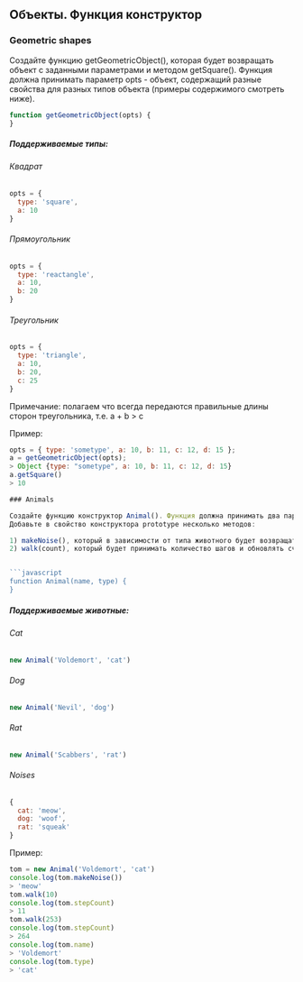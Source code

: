 ## Объекты. Функция конструктор

### Geometric shapes

Создайте функцию getGeometricObject(), которая будет возвращать объект с заданными параметрами и методом getSquare(). Функция должна принимать параметр opts - объект, содержащий разные свойства для разных типов объекта (примеры содержимого смотреть ниже).


```javascript
function getGeometricObject(opts) {
}
```

##### Поддерживаемые типы:

###### Квадрат
```javascript
opts = {
  type: 'square',
  a: 10
}
```

###### Прямоугольник
```javascript
opts = {
  type: 'reactangle',
  a: 10,
  b: 20
}
```

###### Треугольник
```javascript
opts = {
  type: 'triangle',
  a: 10,
  b: 20,
  c: 25
}
```
Примечание: полагаем что всегда передаются правильные длины сторон треугольника, т.е. a + b > c

Пример:
```javascript
opts = { type: 'sometype', a: 10, b: 11, c: 12, d: 15 };
a = getGeometricObject(opts);
> Object {type: "sometype", a: 10, b: 11, c: 12, d: 15}
a.getSquare()
> 10

### Animals

Создайте функцию конструктор Animal(). Функция должна принимать два параметра name и type. У создаваемого объекта должно быть свойства stepCount(начальное значение 0), name и type.
Добавьте в свойство конструктора prototype несколько методов:

1) makeNoise(), который в зависимости от типа животного будет возвращать звук
2) walk(count), который будет принимать количество шагов и обновлять счетчик пройденных шагов(stepCount) у животного


```javascript
function Animal(name, type) {
}
```

##### Поддерживаемые животные:

###### Cat
```javascript
new Animal('Voldemort', 'cat')
```

###### Dog
```javascript
new Animal('Nevil', 'dog')
```

###### Rat
```javascript
new Animal('Scabbers', 'rat')
```


###### Noises
```javascript
{
  cat: 'meow',
  dog: 'woof',
  rat: 'squeak'
}
```

Пример:
```javascript
tom = new Animal('Voldemort', 'cat')
console.log(tom.makeNoise())
> 'meow'
tom.walk(10)
console.log(tom.stepCount)
> 11
tom.walk(253)
console.log(tom.stepCount)
> 264
console.log(tom.name)
> 'Voldemort'
console.log(tom.type)
> 'cat'
```
